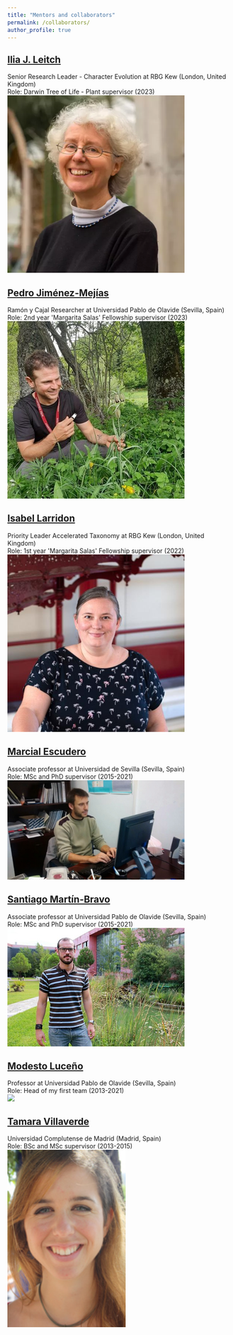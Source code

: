 ```yaml
---
title: "Mentors and collaborators"
permalink: /collaborators/
author_profile: true
---
```

## [Ilia J. Leitch](https://www.kew.org/science/our-science/people/ilia-j-leitch)
Senior Research Leader - Character Evolution at RBG Kew (London, United Kingdom)
<br/>Role: Darwin Tree of Life - Plant supervisor (2023)
<br/><img src='/images/collaborators/leitch.jpg' width="400"/>

## [Pedro Jiménez-Mejías](https://www.researchgate.net/profile/Pedro-Jimenez-Mejias)
Ramón y Cajal Researcher at Universidad Pablo de Olavide (Sevilla, Spain)
<br/>Role: 2nd year 'Margarita Salas' Fellowship supervisor (2023)
<br/><img src='/images/collaborators/jimenez-mejias.jpg' width="400"/>

## [Isabel Larridon](https://www.kew.org/science/our-science/people/isabel-larridon)
Priority Leader Accelerated Taxonomy at RBG Kew (London, United Kingdom)
<br/>Role: 1st year 'Margarita Salas' Fellowship supervisor (2022)
<br/><img src='/images/collaborators/larridon.jpg' width="400"/>

## [Marcial Escudero](https://marcialescuderolab.weebly.com/)
Associate professor at Universidad de Sevilla (Sevilla, Spain)
<br/>Role: MSc and PhD supervisor (2015-2021)
<br/><img src='/images/collaborators/escudero.jpg' width="400"/>

## [Santiago Martín-Bravo](https://sites.google.com/site/smarbra/home)
Associate professor at Universidad Pablo de Olavide (Sevilla, Spain)
<br/>Role: MSc and PhD supervisor (2015-2021)
<br/><img src='/images/collaborators/martin-bravo.jpg' width="400"/>

## [Modesto Luceño](https://www.upo.es/bmib/contenido?pag=/portal/upo/profesores/mlucgar/profesor&menuid=25262&vE=)
Professor at Universidad Pablo de Olavide (Sevilla, Spain)
<br/>Role: Head of my first team (2013-2021)
<br/><img src='/images/collaborators/luceño.jpg' width="400"/>

## [Tamara Villaverde](https://www.researchgate.net/profile/Tamara-Villaverde)
Universidad Complutense de Madrid (Madrid, Spain)
<br/>Role: BSc and MSc supervisor (2013-2015)
<br/><img src='/images/collaborators/tamara.jpg' height="400"/>
